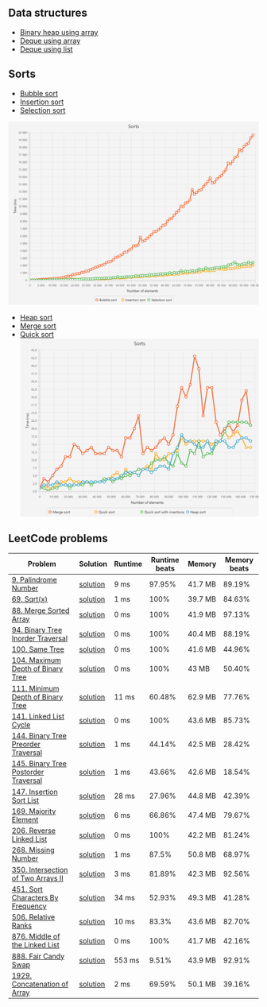 ## Data structures
- [Binary heap using array](https://github.com/Kidchai/Data_Structures_And_Algorithms_Course/blob/master/src/main/java/kidchai/algortithms/tasks/BinaryHeapUsingArray/BinaryHeapArray.java)
- [Deque using array](https://github.com/Kidchai/Data_Structures_And_Algorithms_Course/blob/master/src/main/java/kidchai/algortithms/tasks/DequeUsingArray/DequeArray.java)
- [Deque using list](https://github.com/Kidchai/Data_Structures_And_Algorithms_Course/blob/master/src/main/java/kidchai/algortithms/tasks/DequeUsingList/DequeList.java)

## Sorts
- [Bubble sort](https://github.com/Kidchai/Data_Structures_And_Algorithms_Course/blob/master/src/main/java/kidchai/algortithms/tasks/sorts/BubbleSort.java)
- [Insertion sort](https://github.com/Kidchai/Data_Structures_And_Algorithms_Course/blob/master/src/main/java/kidchai/algortithms/tasks/sorts/InsertionSort.java)
- [Selection sort](https://github.com/Kidchai/Data_Structures_And_Algorithms_Course/blob/master/src/main/java/kidchai/algortithms/tasks/sorts/SelectionSort.java)

![image](https://raw.githubusercontent.com/Kidchai/Data_Structures_And_Algorithms_Course/master/src/main/java/kidchai/algortithms/tasks/sorts/charts/sorts1.png)
- [Heap sort](https://github.com/Kidchai/Data_Structures_And_Algorithms_Course/blob/master/src/main/java/kidchai/algortithms/tasks/sorts/Heapsort.java)
- [Merge sort](https://github.com/Kidchai/Data_Structures_And_Algorithms_Course/blob/master/src/main/java/kidchai/algortithms/tasks/sorts/MergeSort.java)
- [Quick sort](https://github.com/Kidchai/Data_Structures_And_Algorithms_Course/blob/master/src/main/java/kidchai/algortithms/tasks/sorts/QuickSort.java)
![image](https://raw.githubusercontent.com/Kidchai/Data_Structures_And_Algorithms_Course/master/src/main/java/kidchai/algortithms/tasks/sorts/charts/sorts2.png)
## LeetCode problems

| Problem                                                                                                | Solution                                                                                                                                                            | Runtime | Runtime beats | Memory  | Memory beats |
|--------------------------------------------------------------------------------------------------------|---------------------------------------------------------------------------------------------------------------------------------------------------------------------|---------|---------------|---------|--------------|
| [9. Palindrome Number](https://leetcode.com/problems/palindrome-number/)                               | [solution](https://github.com/Kidchai/Data_Structures_And_Algorithms_Course/blob/master/src/main/java/kidchai/algortithms/tasks/leetcode/problem9/Solution.java)    | 9 ms    | 97.95%        | 41.7 MB | 89.19%       |
| [69. Sqrt(x)](https://leetcode.com/problems/sqrtx/)                                                    | [solution](https://github.com/Kidchai/Data_Structures_And_Algorithms_Course/blob/master/src/main/java/kidchai/algortithms/tasks/leetcode/problem69/Solution.java)   | 1 ms    | 100%          | 39.7 MB | 84.63%       |
| [88. Merge Sorted Array](https://leetcode.com/problems/merge-sorted-array/)                            | [solution](https://github.com/Kidchai/Data_Structures_And_Algorithms_Course/blob/master/src/main/java/kidchai/algortithms/tasks/leetcode/problem88/Solution.java)   | 0 ms    | 100%          | 41.9 MB | 97.13%       |
| [94. Binary Tree Inorder Traversal](https://leetcode.com/problems/binary-tree-inorder-traversal/)      | [solution](https://github.com/Kidchai/Data_Structures_And_Algorithms_Course/blob/master/src/main/java/kidchai/algortithms/tasks/leetcode/problem94/Solution.java)   | 0 ms    | 100%          | 40.4 MB | 88.19%       |
| [100. Same Tree](https://leetcode.com/problems/same-tree/)                                             | [solution](https://github.com/Kidchai/Data_Structures_And_Algorithms_Course/blob/master/src/main/java/kidchai/algortithms/tasks/leetcode/problem100/Solution.java)  | 0 ms    | 100%          | 41.6 MB | 44.96%       |
| [104. Maximum Depth of Binary Tree](https://leetcode.com/problems/maximum-depth-of-binary-tree/)       | [solution](https://github.com/Kidchai/Data_Structures_And_Algorithms_Course/blob/master/src/main/java/kidchai/algortithms/tasks/leetcode/problem104/Solution.java)  | 0 ms    | 100%          | 43 MB   | 50.40%       |
| [111. Minimum Depth of Binary Tree](https://leetcode.com/problems/minimum-depth-of-binary-tree/)       | [solution](https://github.com/Kidchai/Data_Structures_And_Algorithms_Course/blob/master/src/main/java/kidchai/algortithms/tasks/leetcode/problem111/Solution.java)  | 11 ms   | 60.48%        | 62.9 MB | 77.76%       |
| [141. Linked List Cycle](https://leetcode.com/problems/linked-list-cycle/)                             | [solution](https://github.com/Kidchai/Data_Structures_And_Algorithms_Course/blob/master/src/main/java/kidchai/algortithms/tasks/leetcode/problem141/Solution.java)  | 0 ms    | 100%          | 43.6 MB | 85.73%       |
| [144. Binary Tree Preorder Traversal](https://leetcode.com/problems/binary-tree-preorder-traversal/)   | [solution](https://github.com/Kidchai/Data_Structures_And_Algorithms_Course/blob/master/src/main/java/kidchai/algortithms/tasks/leetcode/problem144/Solution.java)  | 1 ms    | 44.14%        | 42.5 MB | 28.42%       |
| [145. Binary Tree Postorder Traversal](https://leetcode.com/problems/binary-tree-postorder-traversal/) | [solution](https://github.com/Kidchai/Data_Structures_And_Algorithms_Course/blob/master/src/main/java/kidchai/algortithms/tasks/leetcode/problem145/Solution.java)  | 1 ms    | 43.66%        | 42.6 MB | 18.54%       |
| [147. Insertion Sort List](https://leetcode.com/problems/insertion-sort-list/)                         | [solution](https://github.com/Kidchai/Data_Structures_And_Algorithms_Course/blob/master/src/main/java/kidchai/algortithms/tasks/leetcode/problem147/Solution.java)  | 28 ms   | 27.96%        | 44.8 MB | 42.39%       |
| [169. Majority Element](https://leetcode.com/problems/majority-element/)                               | [solution](https://github.com/Kidchai/Data_Structures_And_Algorithms_Course/blob/master/src/main/java/kidchai/algortithms/tasks/leetcode/problem169/Solution.java)  | 6 ms    | 66.86%        | 47.4 MB | 79.67%       |
| [206. Reverse Linked List](https://leetcode.com/problems/reverse-linked-list/)                         | [solution](https://github.com/Kidchai/Data_Structures_And_Algorithms_Course/blob/master/src/main/java/kidchai/algortithms/tasks/leetcode/problem206/Solution.java)  | 0 ms    | 100%          | 42.2 MB | 81.24%       |
| [268. Missing Number](https://leetcode.com/problems/missing-number/)                                   | [solution](https://github.com/Kidchai/Data_Structures_And_Algorithms_Course/blob/master/src/main/java/kidchai/algortithms/tasks/leetcode/problem268/Solution.java)  | 1 ms    | 87.5%         | 50.8 MB | 68.97%       |
| [350. Intersection of Two Arrays II](https://leetcode.com/problems/intersection-of-two-arrays-ii/)     | [solution](https://github.com/Kidchai/Data_Structures_And_Algorithms_Course/blob/master/src/main/java/kidchai/algortithms/tasks/leetcode/problem350/Solution.java)  | 3 ms    | 81.89%        | 42.3 MB | 92.56%       |
| [451. Sort Characters By Frequency](https://leetcode.com/problems/sort-characters-by-frequency/)       | [solution](https://github.com/Kidchai/Data_Structures_And_Algorithms_Course/blob/master/src/main/java/kidchai/algortithms/tasks/leetcode/problem451/Solution.java)  | 34 ms   | 52.93%        | 49.3 MB | 41.28%       |
| [506. Relative Ranks](https://leetcode.com/problems/relative-ranks/)                                   | [solution](https://github.com/Kidchai/Data_Structures_And_Algorithms_Course/blob/master/src/main/java/kidchai/algortithms/tasks/leetcode/problem506/Solution.java)  | 10 ms   | 83.3%         | 43.6 MB | 82.70%       |
| [876. Middle of the Linked List](https://leetcode.com/problems/middle-of-the-linked-list/)             | [solution](https://github.com/Kidchai/Data_Structures_And_Algorithms_Course/blob/master/src/main/java/kidchai/algortithms/tasks/leetcode/problem876/Solution.java)  | 0 ms    | 100%          | 41.7 MB | 42.16%       |
| [888. Fair Candy Swap](https://leetcode.com/problems/fair-candy-swap/)                                 | [solution](https://github.com/Kidchai/Data_Structures_And_Algorithms_Course/blob/master/src/main/java/kidchai/algortithms/tasks/leetcode/problem888/Solution.java)  | 553 ms  | 9.51%         | 43.9 MB | 92.91%       |
| [1929. Concatenation of Array](https://leetcode.com/problems/concatenation-of-array/)                  | [solution](https://github.com/Kidchai/Data_Structures_And_Algorithms_Course/blob/master/src/main/java/kidchai/algortithms/tasks/leetcode/problem1929/Solution.java) | 2 ms    | 69.59%        | 50.1 MB | 39.16%       |